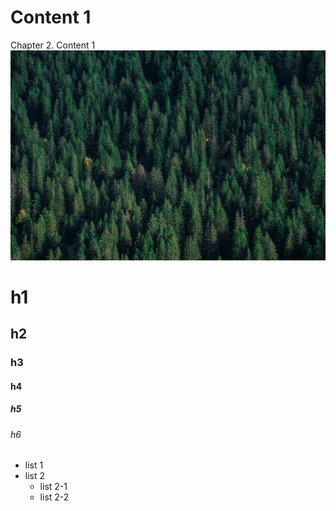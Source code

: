 # Content 1
Chapter 2. Content 1
![image](image.jpg)

# h1
## h2
### h3
#### h4
##### h5
###### h6

* list 1
* list 2
    * list 2-1
    * list 2-2
